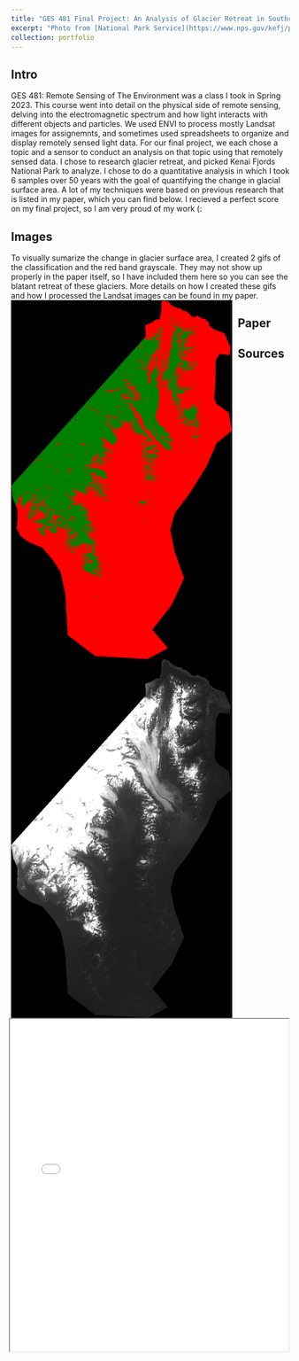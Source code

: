 ```yaml
---
title: "GES 481 Final Project: An Analysis of Glacier Retreat in Southcentral Alaska using Remote Sensing Techniques"
excerpt: "Photo from [National Park Service](https://www.nps.gov/kefj/planyourvisit/bear-glacier-lagoon.htm)<br/><img src='/images/bear_glacier.jpg'>"
collection: portfolio
---
```

## **Intro**
GES 481: Remote Sensing of The Environment was a class I took in Spring 2023. This course went into detail on the physical side of remote sensing, delving into the electromagnetic spectrum and how light interacts with different objects and particles. We used ENVI to process mostly Landsat images for assignemnts, and sometimes used spreadsheets to organize and display remotely sensed light data. For our final project, we each chose a topic and a sensor to conduct an analysis on that topic using that remotely sensed data. I chose to research glacier retreat, and picked Kenai Fjords National Park to analyze. I chose to do a quantitative analysis in which I took 6 samples over 50 years with the goal of quantifying the change in glacial surface area. A lot of my techniques were based on previous research that is listed in my paper, which you can find below. I recieved a perfect score on my final project, so I am very proud of my work (:

## **Images**
To visually sumarize the change in glacier surface area, I created 2 gifs of the classification and the red band grayscale. They may not show up properly in the paper itself, so I have included them here so you can see the blatant retreat of these glaciers. More details on how I created these gifs and how I processed the Landsat images can be found in my paper.
<img src='/images/classifications.gif' width="400" height="648" style="float:left; margin-right:10px;">
<img src='/images/redgrayscale.gif' width="400" height="648" style="float:left">


## **Paper**
  <iframe
      src="/files/481_finalpaper_johnson.pdf"
      width="100%"
      height="600px"
      loading="lazy"
      title="PDF-file"
      style="float:right"
  ></iframe>

## **Sources**
